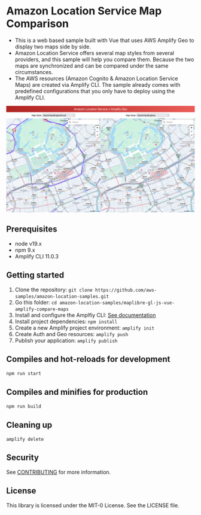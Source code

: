 # Amazon Location Service Map Comparison
* This is a web based sample built with Vue that uses AWS Amplify Geo to display two maps side by side.
* Amazon Location Service offers several map styles from several providers, and this sample will help you compare them. Because the two maps are synchronized and can be compared under the same circumstances.
* The AWS resources (Amazon Cognito & Amazon Location Service Maps) are created via Amplify CLI. The sample already comes with predefined configurations that you only have to deploy using the Amplify CLI.

![](./image/README.png)

## Prerequisites
* node v19.x
* npm 9.x
* Amplify CLI 11.0.3

## Getting started
1. Clone the repository: `git clone https://github.com/aws-samples/amazon-location-samples.git`
1. Go this folder: `cd amazon-location-samples/maplibre-gl-js-vue-amplify-compare-maps`
1. Install and configure the Amplfiy CLI: [See documentation](https://docs.amplify.aws/cli/start/install/)
1. Install project dependencies: `npm install`
1. Create a new Amplify project environment: `amplify init`
1. Create Auth and Geo resources: `amplify push`
1. Publish your application: `amplify publish`

## Compiles and hot-reloads for development
```
npm run start
```

## Compiles and minifies for production
```
npm run build
```

## Cleaning up
```
amplify delete
```

## Security
See [CONTRIBUTING](https://github.com/aws-samples/amazon-location-samples/blob/main/CONTRIBUTING.md) for more information.

## License
This library is licensed under the MIT-0 License. See the LICENSE file.